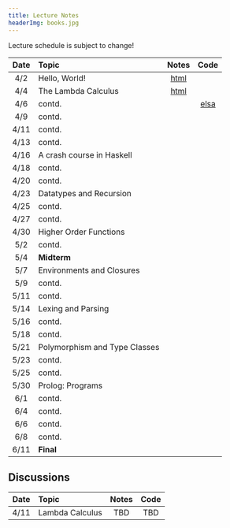 ```yaml
---
title: Lecture Notes
headerImg: books.jpg
---
```


Lecture schedule is subject to change!

| Date       | Topic                         | Notes                     |  Code         |
|:----------:|:------------------------------|:-------------------------:|:-------------:|
| 4/2        | Hello, World!                 | [html][lec0]              |               |            
| 4/4        | The Lambda Calculus           | [html][lec1]              |               |
| 4/6        | contd.                        |                           | [elsa]        |
| 4/9        | contd.                        |                           |               |
| 4/11       | contd.                        |                           |               |
| 4/13       | contd.                        |                           |               |
| 4/16       | A crash course in Haskell     |                           |               |
| 4/18       | contd.                        |                           |               |
| 4/20       | contd.                        |                           |               |
| 4/23       | Datatypes and Recursion       |                           |               |
| 4/25       | contd.                        |                           |               |
| 4/27       | contd.                        |                           |               |
| 4/30       | Higher Order Functions        |                           |               |
| 5/2        | contd.                        |                           |               |
| 5/4        | **Midterm**                   |                           |               |
| 5/7        | Environments and Closures     |                           |               |
| 5/9        | contd.                        |                           |               |
| 5/11       | contd.                        |                           |               |
| 5/14       | Lexing and Parsing            |                           |               |
| 5/16       | contd.                        |                           |               |
| 5/18       | contd.                        |                           |               |
| 5/21       | Polymorphism and Type Classes |                           |               |
| 5/23       | contd.                        |                           |               |
| 5/25       | contd.                        |                           |               |
| 5/30       | Prolog: Programs              |                           |               |
| 6/1        | contd.                        |                           |               |
| 6/4        | contd.                        |                           |               |
| 6/6        | contd.                        |                           |               |
| 6/8        | contd.                        |                           |               |
| 6/11       | **Final**                     |                           |               |



## Discussions

| Date       | Topic                    | Notes         |  Code      |
|:----------:|:-------------------------|:-------------:|:----------:|
| 4/11       | Lambda Calculus          | TBD           | TBD        |


[lec0]: lectures/00-hello.html
[lec1]: lectures/01-lambda.html
[lec2]: lectures/02-haskell.html
[lec3]: http://github.com/ucsd-cse130/web/blob/master/static/raw/03-ocaml.pdf
[lec3s]: http://github.com/ucsd-cse130/web/blob/master/static/raw/03-ocaml-small.pdf
[lec4]: http://github.com/ucsd-cse130/web/blob/master/static/raw/04-datatypes.pdf
[lec4s]: http://github.com/ucsd-cse130/web/blob/master/static/raw/04-datatypes-small.pdf
[lec5]: http://github.com/ucsd-cse130/web/blob/master/static/raw/05-rec-hof.pdf
[lec5s]: http://github.com/ucsd-cse130/web/blob/master/static/raw/05-rec-hof-small.pdf
[lec6]: http://github.com/ucsd-cse130/web/blob/master/static/raw/06-closure.pdf
[lec6s]: http://github.com/ucsd-cse130/web/blob/master/static/raw/06-closure-small.pdf
[lec7]: lectures/07-parsing.html
[lec8]: http://github.com/ucsd-cse130/web/blob/master/static/raw/08-polymorphism.pdf
[lec8s]: http://github.com/ucsd-cse130/web/blob/master/static/raw/08-polymorphism-small.pdf

[md0]: http://github.com/ucsd-cse130/web/blob/master/lectures/00-hello.md
[md1]: http://github.com/ucsd-cse130/web/blob/master/lectures/01-lambda.md
[md2]: http://github.com/ucsd-cse130/web/blob/master/lectures/02-haskell.md

[lec9]: lectures/09-prolog.html
[md9]: http://github.com/ucsd-cse130/web/blob/master/lectures/09-prolog.md
[txt9]: static/raw/prolog.txt
[lec10]: lectures/10-puzzles.html
[md10]: http://github.com/ucsd-cse130/web/blob/master/lectures/10-puzzles.md





[lc-4-7]: http://github.com/ucsd-cse130/web/blob/master/static/raw/code-4-7.lc
[lc-4-10]: http://github.com/ucsd-cse130/web/blob/master/static/raw/code-4-10.lc
[elsa]: https://github.com/ucsd-progsys/elsa
[ml3]: http://github.com/ucsd-cse130/web/blob/master/static/raw/03-ocaml.ml
[ml4]: http://github.com/ucsd-cse130/web/blob/master/static/raw/04-datatypes.ml
[ml5]: http://github.com/ucsd-cse130/web/blob/master/static/raw/05-rec-hof.ml

[ml-5-15]: http://github.com/ucsd-cse130/web/blob/master/static/raw/code-5-15.ml
[ml-5-17]: http://github.com/ucsd-cse130/web/blob/master/static/raw/code-5-17.ml
[ml-5-19]: http://github.com/ucsd-cse130/web/blob/master/static/raw/code-5-19.ml
[ml-5-22]: http://github.com/ucsd-cse130/web/blob/master/static/raw/hw4/arith_notes/
[pl-6-2]: http://github.com/ucsd-cse130/web/blob/master/static/raw/prolog.pl


[ml-5-26]: http://github.com/ucsd-cse130/web/blob/master/static/raw/code-5-26.ml
[ml-5-31]: http://github.com/ucsd-cse130/web/blob/master/static/raw/code-5-31.ml
